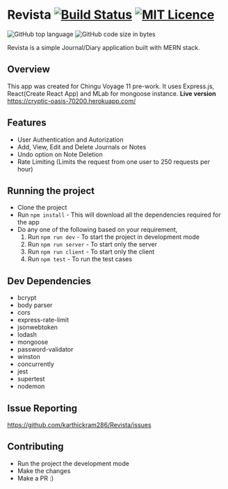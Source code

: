 # Revista   [![Build Status](https://travis-ci.org/karthickram286/Revista.svg?branch=master)](https://travis-ci.org/karthickram286/Revista)     [![MIT Licence](https://badges.frapsoft.com/os/mit/mit.svg?v=103)](https://opensource.org/licenses/mit-license.php)    
![GitHub top language](https://img.shields.io/github/languages/top/karthickram286/Revista?style=plastic)  ![GitHub code size in bytes](https://img.shields.io/github/languages/code-size/karthickram286/Revista?style=plastic)

Revista is a simple Journal/Diary application built with MERN stack.


## Overview
This app was created for Chingu Voyage 11 pre-work. It uses Express.js, React(Create React App) and MLab for mongoose instance.
**Live version**  https://cryptic-oasis-70200.herokuapp.com/

## Features
- User Authentication and Autorization
- Add, View, Edit and Delete Journals or Notes
- Undo option on Note Deletion
- Rate Limiting (Limits the request from one user to 250 requests per hour)

## Running the project
- Clone the project
- Run `npm install` - This will download all the dependencies required for the app
- Do any one of the following based on your requirement,
    1. Run `npm run dev` - To start the project in development mode
    2. Run `npm run server` - To start only the server
    3. Run `npm run client` - To start only the client
    4. Run `npm test` - To run the test cases

## Dev Dependencies
- bcrypt
- body parser
- cors
- express-rate-limit
- jsonwebtoken
- lodash
- mongoose
- password-validator
- winston
- concurrently
- jest
- supertest
- nodemon

## Issue Reporting
https://github.com/karthickram286/Revista/issues

## Contributing
- Run the project the development mode 
- Make the changes
- Make a PR :)